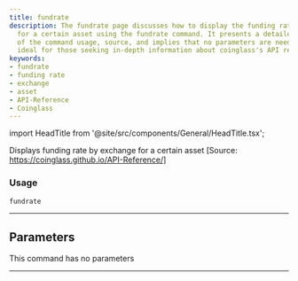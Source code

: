 ```yaml
---
title: fundrate
description: The fundrate page discusses how to display the funding rate by exchange
  for a certain asset using the fundrate command. It presents a detailed explanation
  of the command usage, source, and implies that no parameters are needed. This is
  ideal for those seeking in-depth information about coinglass's API reference.
keywords:
- fundrate
- funding rate
- exchange
- asset
- API-Reference
- Coinglass
---
```


import HeadTitle from '@site/src/components/General/HeadTitle.tsx';

<HeadTitle title="fundrate - Dd - Crypto - Reference | OpenBB Terminal Docs" />

Displays funding rate by exchange for a certain asset [Source: https://coinglass.github.io/API-Reference/]

### Usage

```python
fundrate
```

---

## Parameters

This command has no parameters


---
